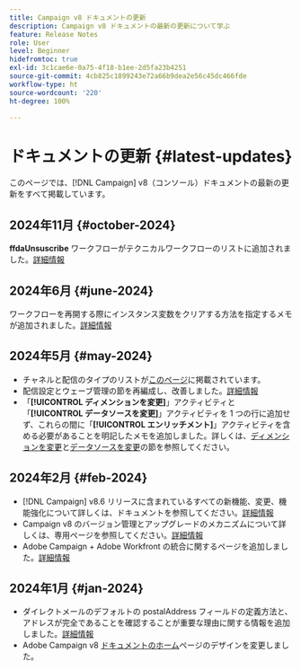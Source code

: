 ```yaml
---
title: Campaign v8 ドキュメントの更新
description: Campaign v8 ドキュメントの最新の更新について学ぶ
feature: Release Notes
role: User
level: Beginner
hidefromtoc: true
exl-id: 3c1cae6e-0a75-4f18-b1ee-2d5fa23b4251
source-git-commit: 4cb825c1899243e72a66b9dea2e56c45dc466fde
workflow-type: ht
source-wordcount: '220'
ht-degree: 100%

---
```


# ドキュメントの更新 {#latest-updates}

このページでは、[!DNL Campaign] v8（コンソール）ドキュメントの最新の更新をすべて掲載しています。

## 2024年11月 {#october-2024}

**ffdaUnsuscribe** ワークフローがテクニカルワークフローのリストに追加されました。[詳細情報](../../automation/workflow/technical-workflows.md)

## 2024年6月 {#june-2024}

ワークフローを再開する際にインスタンス変数をクリアする方法を指定するメモが追加されました。[詳細情報](../../automation/workflow/start-a-workflow.md)

## 2024年5月 {#may-2024}

* チャネルと配信のタイプのリストが[このページ](create-message.md)に掲載されています。
* 配信設定とウェーブ管理の節を再編成し、改善しました。[詳細情報](../send/configure-and-send.md)
* 「**[!UICONTROL ディメンションを変更]**」アクティビティと「**[!UICONTROL データソースを変更]**」アクティビティを 1 つの行に追加せず、これらの間に「**[!UICONTROL エンリッチメント]**」アクティビティを含める必要があることを明記したメモを追加しました。詳しくは、[ディメンションを変更](../../automation/workflow/change-dimension.md)と[データソースを変更](../../automation/workflow/change-data-source.md)の節を参照してください。

## 2024年2月 {#feb-2024}

* [!DNL Campaign] v8.6 リリースに含まれているすべての新機能、変更、機能強化について詳しくは、ドキュメントを参照してください。[詳細情報](release-notes.md)
* Campaign v8 のバージョン管理とアップグレードのメカニズムについて詳しくは、専用ページを参照してください。[詳細情報](upgrades.md)
* Adobe Campaign + Adobe Workfront の統合に関するページを追加しました。[詳細情報](../connect/ac-workfront.md)

## 2024年1月 {#jan-2024}

* ダイレクトメールのデフォルトの postalAddress フィールドの定義方法と、アドレスが完全であることを確認することが重要な理由に関する情報を追加しました。[詳細情報](../send/direct-mail.md)
* Adobe Campaign v8 [ドキュメントのホーム](../campaign-home.md)ページのデザインを変更しました。
